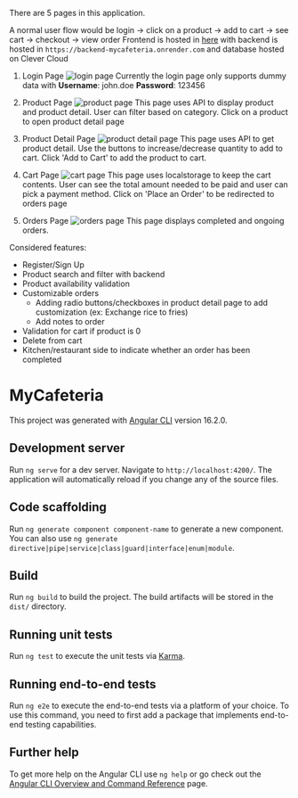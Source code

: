 There are 5 pages in this application.

A normal user flow would be login -> click on a product -> add to cart -> see cart -> checkout -> view order
Frontend is hosted in [here](https://mycafeteria.vercel.app/) with backend is hosted in `https://backend-mycafeteria.onrender.com` and database hosted on Clever Cloud

1. Login Page
![login page](https://imgur.com/3mEUPhb)
Currently the login page only supports dummy data with **Username**: john.doe **Password**: 123456

2. Product Page
![product page](https://imgur.com/vuFQZw3)
This page uses API to display product and product detail. User can filter based on category. Click on a product to open product detail page

3. Product Detail Page
![product detail page](https://imgur.com/NUIAxWJ)
This page uses API to get product detail. Use the buttons to increase/decrease quantity to add to cart. Click 'Add to Cart' to add the product to cart.

4. Cart Page
![cart page](https://imgur.com/szSxvr4)
This page uses localstorage to keep the cart contents. User can see the total amount needed to be paid and user can pick a payment method.
Click on 'Place an Order' to be redirected to orders page

5. Orders Page
![orders page](https://imgur.com/u6AoAOL)
This page displays completed and ongoing orders.

Considered features:

- Register/Sign Up
- Product search and filter with backend
- Product availability validation
- Customizable orders
    - Adding radio buttons/checkboxes in product detail page to add customization (ex: Exchange rice to fries)
    - Add notes to order
- Validation for cart if product is 0
- Delete from cart
- Kitchen/restaurant side to indicate whether an order has been completed

# MyCafeteria

This project was generated with [Angular CLI](https://github.com/angular/angular-cli) version 16.2.0.

## Development server

Run `ng serve` for a dev server. Navigate to `http://localhost:4200/`. The application will automatically reload if you change any of the source files.

## Code scaffolding

Run `ng generate component component-name` to generate a new component. You can also use `ng generate directive|pipe|service|class|guard|interface|enum|module`.

## Build

Run `ng build` to build the project. The build artifacts will be stored in the `dist/` directory.

## Running unit tests

Run `ng test` to execute the unit tests via [Karma](https://karma-runner.github.io).

## Running end-to-end tests

Run `ng e2e` to execute the end-to-end tests via a platform of your choice. To use this command, you need to first add a package that implements end-to-end testing capabilities.

## Further help

To get more help on the Angular CLI use `ng help` or go check out the [Angular CLI Overview and Command Reference](https://angular.io/cli) page.
